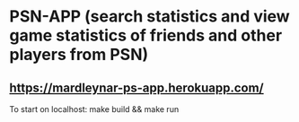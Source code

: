 # PSN-APP (search statistics and view game statistics of friends and other players from PSN)
## https://mardleynar-ps-app.herokuapp.com/
To start on localhost: make build && make run

